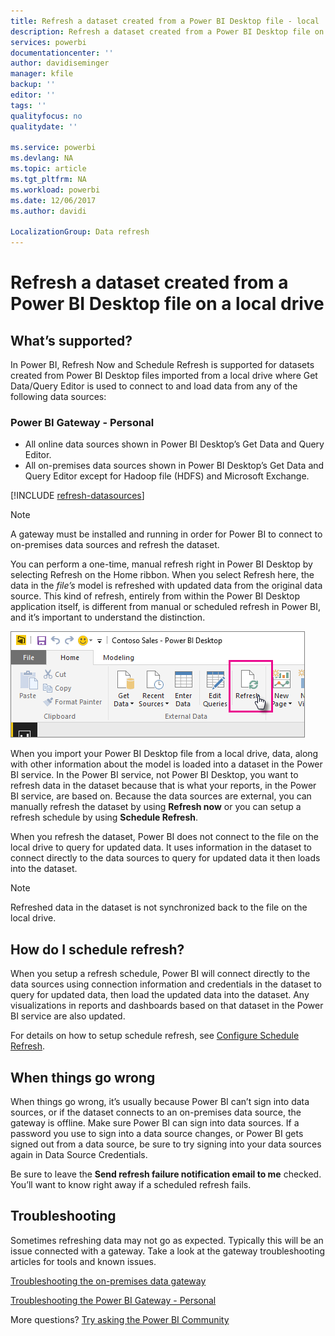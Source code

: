 ```yaml
---
title: Refresh a dataset created from a Power BI Desktop file - local
description: Refresh a dataset created from a Power BI Desktop file on a local drive
services: powerbi
documentationcenter: ''
author: davidiseminger
manager: kfile
backup: ''
editor: ''
tags: ''
qualityfocus: no
qualitydate: ''

ms.service: powerbi
ms.devlang: NA
ms.topic: article
ms.tgt_pltfrm: NA
ms.workload: powerbi
ms.date: 12/06/2017
ms.author: davidi

LocalizationGroup: Data refresh
---
```

# Refresh a dataset created from a Power BI Desktop file on a local drive
## What’s supported?
In Power BI, Refresh Now and Schedule Refresh is supported for datasets created from Power BI Desktop files imported from a local drive where Get Data/Query Editor is used to connect to and load data from any of the following data sources:

### Power BI Gateway - Personal
* All online data sources shown in Power BI Desktop’s Get Data and Query Editor.
* All on-premises data sources shown in Power BI Desktop’s Get Data and Query Editor except for Hadoop file (HDFS) and Microsoft Exchange.

<!-- Refresh Data sources-->
[!INCLUDE [refresh-datasources](./includes/refresh-datasources.md)]

> [!NOTE]
> A gateway must be installed and running in order for Power BI to connect to on-premises data sources and refresh the dataset.
> 
> 

You can perform a one-time, manual refresh right in Power BI Desktop by selecting Refresh on the Home ribbon. When you select Refresh here, the data in the *file’s* model is refreshed with updated data from the original data source. This kind of refresh, entirely from within the Power BI Desktop application itself, is different from manual or scheduled refresh in Power BI, and it’s important to understand the distinction.

![](media/refresh-desktop-file-local-drive/pbix-refresh.png)

When you import your Power BI Desktop file from a local drive, data, along with other information about the model is loaded into a dataset in the Power BI service. In the Power BI service, not Power BI Desktop, you want to refresh data in the dataset because that is what your reports, in the Power BI service, are based on. Because the data sources are external, you can manually refresh the dataset by using **Refresh now** or you can setup a refresh schedule by using **Schedule Refresh**.

When you refresh the dataset, Power BI does not connect to the file on the local drive to query for updated data. It uses information in the dataset to connect directly to the data sources to query for updated data it then loads into the dataset.

> [!NOTE]
> Refreshed data in the dataset is not synchronized back to the file on the local drive.
> 
> 

## How do I schedule refresh?
When you setup a refresh schedule, Power BI will connect directly to the data sources using connection information and credentials in the dataset to query for updated data, then load the updated data into the dataset. Any visualizations in reports and dashboards based on that dataset in the Power BI service are also updated.

For details on how to setup schedule refresh, see [Configure Schedule Refresh](refresh-scheduled-refresh.md).

## When things go wrong
When things go wrong, it’s usually because Power BI can’t sign into data sources, or if the dataset connects to an on-premises data source, the gateway is offline. Make sure Power BI can sign into data sources. If a password you use to sign into a data source changes, or Power BI gets signed out from a data source, be sure to try signing into your data sources again in Data Source Credentials.

Be sure to leave the **Send refresh failure notification email to me** checked. You’ll want to know right away if a scheduled refresh fails.

## Troubleshooting
Sometimes refreshing data may not go as expected. Typically this will be an issue connected with a gateway. Take a look at the gateway troubleshooting articles for tools and known issues.

[Troubleshooting the on-premises data gateway](service-gateway-onprem-tshoot.md)

[Troubleshooting the Power BI Gateway - Personal](service-admin-troubleshooting-power-bi-personal-gateway.md)

More questions? [Try asking the Power BI Community](http://community.powerbi.com/)

